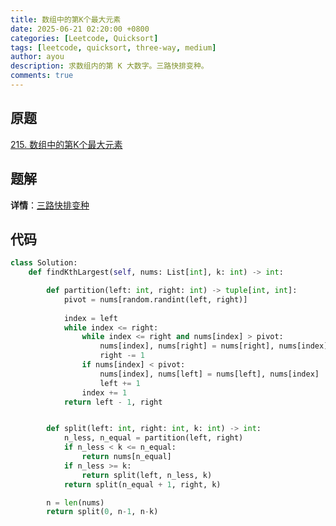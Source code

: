 ```yaml
---
title: 数组中的第K个最大元素
date: 2025-06-21 02:20:00 +0800
categories: [Leetcode, Quicksort]
tags: [leetcode, quicksort, three-way, medium]
author: ayou
description: 求数组内的第 K 大数字。三路快排变种。
comments: true
---
```


## 原题
[215. 数组中的第K个最大元素](https://leetcode.cn/problems/kth-largest-element-in-an-array/)

## 题解
**详情**：[三路快排变种](https://leetcode.cn/problems/kth-largest-element-in-an-array/solutions/3704933/san-lu-kuai-pai-bian-chong-by-wrran-9ehu)

## 代码
```python
class Solution:
    def findKthLargest(self, nums: List[int], k: int) -> int:

        def partition(left: int, right: int) -> tuple[int, int]:
            pivot = nums[random.randint(left, right)]
            
            index = left
            while index <= right:
                while index <= right and nums[index] > pivot:
                    nums[index], nums[right] = nums[right], nums[index]
                    right -= 1
                if nums[index] < pivot:
                    nums[index], nums[left] = nums[left], nums[index]
                    left += 1
                index += 1
            return left - 1, right


        def split(left: int, right: int, k: int) -> int:
            n_less, n_equal = partition(left, right)
            if n_less < k <= n_equal:
                return nums[n_equal]
            if n_less >= k:
                return split(left, n_less, k)
            return split(n_equal + 1, right, k)

        n = len(nums)
        return split(0, n-1, n-k)
```
